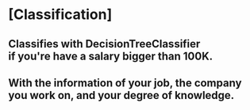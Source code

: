 # [Classification]
## Classifies with DecisionTreeClassifier <br> if you're have a salary bigger than 100K.
## With the information of your job, the company<br>you work on, and your degree of knowledge.
